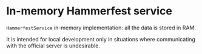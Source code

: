 # In-memory Hammerfest service

`HammerfestService` in-memory implementation: all the data is stored in RAM.

It is intended for local development only in situations where communicating with the official server is undesirable.
